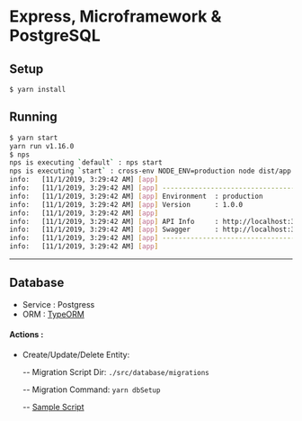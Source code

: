 # Express, Microframework & PostgreSQL

## Setup

```
$ yarn install
```

## Running

```bash
$ yarn start
yarn run v1.16.0
$ nps
nps is executing `default` : nps start
nps is executing `start` : cross-env NODE_ENV=production node dist/app.js
info:   [11/1/2019, 3:29:42 AM] [app] 
info:   [11/1/2019, 3:29:42 AM] [app] -------------------------------------------------------
info:   [11/1/2019, 3:29:42 AM] [app] Environment  : production
info:   [11/1/2019, 3:29:42 AM] [app] Version      : 1.0.0
info:   [11/1/2019, 3:29:42 AM] [app] 
info:   [11/1/2019, 3:29:42 AM] [app] API Info     : http://localhost:3000/api
info:   [11/1/2019, 3:29:42 AM] [app] Swagger      : http://localhost:3000/swagger
info:   [11/1/2019, 3:29:42 AM] [app] -------------------------------------------------------
info:   [11/1/2019, 3:29:42 AM] [app] 

```


--------
## Database
- Service : Postgress
- ORM : [TypeORM](https://typeorm.io/#/)

#### Actions :
  
  - Create/Update/Delete Entity:
  
    -- Migration Script Dir: ``` ./src/database/migrations ```

    -- Migration Command: ```yarn dbSetup```
   
    -- [Sample Script](https://typeorm.io/#/migrations/using-migration-api-to-write-migrations)

